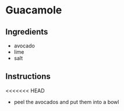 # Guacamole
## Ingredients
* avocado
* lime
* salt
## Instructions
<<<<<<< HEAD
* peel the avocados and put them into a bowl

